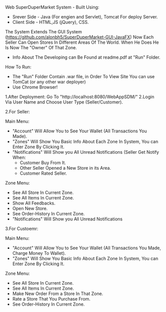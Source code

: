Web SuperDuperMarket System - Built Using:

- Srever Side - Java (For engien and Servlet), Tomcat For deploy Server.
- Client Side - HTML,JS (jQuery), CSS.

The System Extends The GUI System (https://github.com/alonbh5/SuperDuperMarket-GUI-JavaFX) 
Now Each Seller Can Open Stores In Different Areas Of The World. When He Does He Is Now The "Owner" Of That Zone.
* Info About The Developing can Be Found at readme.pdf at "Run" Folder.

How To Run:

* The "Run" Folder Contain .war file, in Order To View Site You can use TomCat (or any other war deployer)
* Use Chrome Browser! 

1.After Deployment: Go To "http://localhost:8080/WebAppSDM/"
2.Login Via User Name and Choose User Type (Seller/Customer).

2.For Seller:

Main Menu: 
* "Account" Will Allow You to See Your Wallet (All Transactions You Made).
* "Zones" Will Show You Basic Info About Each Zone In System, You can Enter Zone By Clicking It.
* "Notifications" Will Show you All Unread Notifications 
  (Seller Get Notify When:
  - Customer Buy From It.
  - Other Seller Opened a New Store in its Area.
  - Customer Rated Seller.
  
Zone Menu:
* See All Store In Current Zone.
* See All Items In Current Zone.
* Show All Feedbacks.
* Open New Store.
* See Order-History In Current Zone.
* "Notifications" Will Show you All Unread Notifications 

3.For Custoemr:

Main Menu: 
* "Account" Will Allow You to See Your Wallet (All Transactions You Made, Charge Money To Wallet).
* "Zones" Will Show You Basic Info About Each Zone In System, You can Enter Zone By Clicking It.

Zone Menu:
* See All Store In Current Zone.
* See All Items In Current Zone.
* Make New Order From a Store In That Zone.
* Rate a Store That You Purchase From.
* See Order-History In Current Zone.



